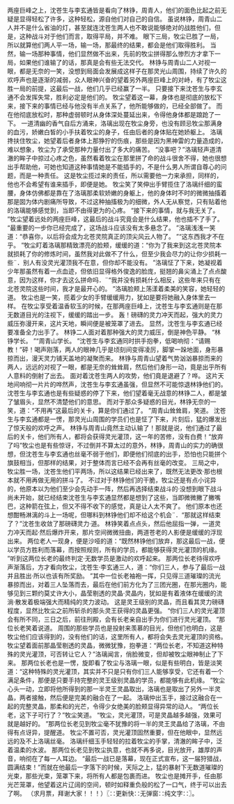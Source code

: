 两座巨峰之上，沈苍生与李玄通皆是看向了林铮，周青人，他们的面色比起之前无疑是显得轻松了许多，这种轻松，源自他们对自己的自信。
虽说林铮，周青山二人并不是什么省油的灯，甚至就连沈苍生两人也不敢说能够绝对的战胜他们，但是，这种战斗对于他们而言，取得平局，并不难。
眼下三局，牧尘已胜了一局，所以就算他们两人平一场，输一场，那最终的结果，都会是他们取得胜利。
当然，输一场那种事情，他们显然做不出来，先前的牧尘拼得那么惨烈方才拿下一局，如果他们谁输了的话，那真是会有些无法交代。
林铮与周青山二人对视一眼，都是无奈的一笑，没想到局面会发展成这样子在那灵光山周围，持续了许久的欢呼声也是逐渐的减弱，众人眼神兴奋的望着另外两座巨峰上的对峙，有了牧尘这胜一局的前提，这最后一战，他们几乎已经赢了一半。
只要接下来沈苍生与李玄通不会发挥失常，胜利必定是他们的。
牧尘望着这一幕，身体也是彻底的放松下来，接下来的事情已经与他没有半点关系了，他所能够做的，已经全部做了。
而在他彻底放松时，那种虚弱顿时从身体深处蔓延出来，令得他身体都是踉跄了一下。
一道清幽的香气自后方涌来，洛璃出现在牧尘身旁，也没有顾忌牧尘那满身的血污，娇嫩白皙的小手扶着牧尘的身子，任由后者的身体贴在她娇躯上。
洛璃搀扶住牧尘，她望着后者身体上那狰狞的伤痕，那些是因为黑神雷的力量造成的，难以想象，牧尘为了承受那种力量付出了多大的痛苦。
“没事吧？”洛璃轻声道清澈的眸子中掠过心疼之色，虽然看着牧尘在那里拼了命的战斗很舍不得，她也很想出手帮助他，可她也知道这种事情她是不能插手的，不是什么男人所谓自尊心的问题，而是一种责任。
这是牧尘揽过来的责任，所以需要他一力来承担，同样的，他也不会希望有谁来插手，即便是她。
牧尘笑了笑伸出手臂揽住了洛璃纤细的蛮腰，身体仿佛都是靠在了洛璃那柔软娇嫩的身躯上，他的身体时不时的微微抽搐着那是囡为体内剧痛所导致，不过这种抽搐极为的细微，外人无从察觉，只有贴着他的洛璃能够感觉到，当即不由得更为的心疼。
“接下来的事情，就与我无关了。
”牧尘望着远处的两座巨峰，这最后的战斗究竟会是什么结果，他也插不了手了。
“最重要的一步你已经完成了，这场战斗应该没有太多悬念了。
”洛璃浅浅一笑道：“恭喜你，以后将会成为北苍灵院真正的顶尖风云人物了。
”“这东西我才不在乎。
”牧尘盯着洛璃那精致漂亮的脸颊，缓缓的道：“你为了我来到这北苍灵院本就损耗了你的修炼时间，虽然我对此做不了什么，但至少我会尽力的让你少损耗一些¨．别人有没灵光灌顶我不在意，但你却不能没有。
”洛璃怔了下来，她凝视着少年那虽然有着一点血迹，但依旧显得格外俊逸的脸庞，挺翘的鼻尖涌上了点点酸意，因为这样，你才去这么拼命吗．¨“我并没有损耗什么相反，这些年来只有在北苍灵院这些时间，我才是最开心的。
”洛璃脸颊上荡漾着柔美的笑容，她轻轻的道。
牧尘也是一笑，揽着少女的手臂缓缓用力，犹如是要将她融入身体里去一样。
在牧尘享受着温香软玉的时候，在那两座巨峰上，沈苍生与李玄通则是在那无数道目光的注视下，缓缓的踏出一步。
轰！磅礴的灵力冲天而起，强大的灵力威压弥漫开来，这片天地，瞬间便是被笼罩了进去。
显然，沈苍生与李玄通已经要准备全力出手了。
林铮二人面对着那种强大的灵力威压，倒是神色平静。
“林铮学长。
”“周青山学长。
”沈苍生与李玄通同时拱手抱拳，低喝响彻：“请赐教！”砰！喝声刚落，两人的眼神几乎是顷刻间变得凌厉，脚掌一跺地面，身形暴掠而出，漫天灵力铺天盖地的凝聚而来。
林铮与周青山望着气势汹汹暴掠而来的两人，远远的对视了一眼，都是无奈的耸耸肩，然后他们身形一动，竟是出乎所有人意料的倒射了出去。
面对着沈苍生两人的攻势，他们竟是退避了？哗。
这片天地间响彻一片片的哗然声，沈苍生与李玄通虽强，但显然不可能惊退林铮他们的。
沈苍生与李玄通也是有些疑惑的停了下来，他们望着毫无战意的林铮二人，都是皱了皱眉头，显然不清楚他们的意思。
而对于那众多疑惑的目光，林铮无奈的一笑，道：“不用再“这最后的关卡，算是你们通过了。
”周青山耸耸肩，笑道。
沈苍生与李玄通都是一愣，那灵光山周围的学员们也是怔了下来，片刻后，猛的爆发出了惊天般的欢呼之声。
林铮与周青山竟然主动认输了！那就是说，他们通过了最后的关卡，他们所有人，都将会获得灵光灌顶，这一年的苦修，没有白费！“放弃了吗”牧尘也是有些惊讶，不过倒并不算太过的意外，林铮，周青山的实力的确很想，但沈苍生与李玄通也丝毫不弱于他们，即便他们彻底的出手，恐怕也只能拼个旗鼓相当，但那样的结果，对于整体而言已经不会再有丝毫的改变。
三局之中，牧尘胜一场，沈苍生他们平两场，所以这结果已经出来了，既然无法更改·那也根本就不用再做无用的拼斗了。
不过对于林铮他们的干脆，牧尘还是有点小诧异的，他原本以为他们至少会先动手一阵，然后再选择结束战斗的·没想到眼下战斗尚未开始，就已经结束沈苍生与李玄通显然都是想到了这些，当即微微撇了撇嘴巴，这种箭在弦上，但又不得不收下的感觉，真是让人太不爽了。
他们原本也还想酣畅淋漓的斗上一场呢，但哪料到林铮他们却不给这个机会¨．“那就这样结束了？”沈苍生收敛了那磅礴灵力·道。
林铮笑着点点头，然后他屈指一弹，一道灵力冲天而起·然后爆炸开来，那片空间微微扭曲，两道苍老的人影便是缓缓的浮现出来。
两位老人一现身，便是沙哑的道：“既然林铮他们放弃，那这最后一战，便以学员方胜利而落幕，而按照规则，所有的学员，都能够获得灵光灌顶的机缘。
”听到这两位长老的最终判定·无数学员是激动的欢呼起来。
那两位长老待得欢呼声渐落后，方才看向牧尘，沈苍生·李玄通三人，道：“你们三人，参与了最后一战并且胜出·所以也该有所奖励。
”其中一位长老袖袍一挥，只见得三道璀璨的流光暴掠而出，对着三人坠落而去，最后在他们前方化为了三团光圈，在那光圈内，能够见到三颗约莫丈许大小，晶莹剔透的灵晶·灵晶内，犹如是有着液体在缓缓的流淌·散发着极端强大而精纯的灵力波动。
这是灵王级别的灵晶，而且看其灵力磅礴程度，显然比牧尘之前所斩杀的那头灵王获得的灵晶更强。
“你们三人的灵光灌顶会有所不同，三日之后，前往刑殿，会有长老亲自出手为你们进行灵光灌顶。
”那位长老笑着说道。
周围的那些学员也是投射来羡慕的目光，但他们也明白，这是牧尘他们应该得到的，没有他们的话，这里所有人，都将会失去灵光灌顶的资格。
牧尘望着面前那晶莹剔透的灵晶，微微犹豫，抱拳道：“两位长老，不知道这种特殊的灵光灌顶，可否转让它人？”洛璃闻言，俏脸微变，但却被牧尘眼神制止了下来。
那两位长老也是一愣，旋即看了牧尘与洛璃一眼，似是有些明白，皆是淡笑道：“这种特殊的灵光灌顶，其实并不只是只有你们三人能够享受，它还有着一个满足条件，那便是只要手持完整的灵王级别灵晶的学员，都能够有此机缘。
”牧尘心头一动，立即将他所得到的那一半灵王灵晶取出，洛璃也是取出了另外一半灵晶，两者接触，然后便是完美的融合在了一起。
洛璃仲出玉手，接过这融合在一起的完整灵晶，那柔和的光芒，令得少女绝美的脸颊显得异常的动人。
“两位长老，这下子可行了？”牧尘笑道。
“牧尘，灵光灌顶，可是灵晶越多越强，效果可就是越好的。
”那两位长老见到牧尘毫不犹豫的将一半的灵王灵晶给了洛璃，不由得有点讶异，提醒道。
牧尘不置可否，灵光灌顶固然重要，但在他眼中，显然远远的及不上洛璃丝毫。
洛璃纤细玉手轻轻的拉着牧尘的手掌，清澈的眸子中，泛着温柔的水波。
那两位长老见到牧尘执意，也就不再多说，目光放开，雄厚的声音，响彻在了每一人耳边。
“最后一战已是落幕，现在正式宣布，这一届狩猎战，圆满结束！”而就在他最后一字落下的时候，天际之上，猛的暴射下无数道璀璨的光束，那些光束，笼罩下来，将所有人都是包裹而进。
牧尘也是摊开手，任由那光芒笼罩，他望着这片辽阔的空间，顿时如释重负般的松了一口气，终于可以出去了啊。
（求月票，拜谢大家！！！）〖∷更新快∷无弹窗∷纯文字∷〗。
